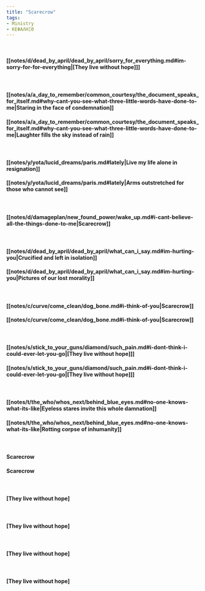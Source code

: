 ```yaml
---
title: "Scarecrow"
tags:
- Ministry
- ΚΕΦΑΛΗΞΘ
---
```

&nbsp;
#### [[notes/d/dead_by_april/dead_by_april/sorry_for_everything.md#im-sorry-for-for-everything|[They live without hope]]]
&nbsp;
#### [[notes/a/a_day_to_remember/common_courtesy/the_document_speaks_for_itself.md#why-cant-you-see-what-three-little-words-have-done-to-me|Staring in the face of condemnation]]
#### [[notes/a/a_day_to_remember/common_courtesy/the_document_speaks_for_itself.md#why-cant-you-see-what-three-little-words-have-done-to-me|Laughter fills the sky instead of rain]]
&nbsp;
#### [[notes/y/yota/lucid_dreams/paris.md#lately|Live my life alone in resignation]]
#### [[notes/y/yota/lucid_dreams/paris.md#lately|Arms outstretched for those who cannot see]]
&nbsp;
#### [[notes/d/damageplan/new_found_power/wake_up.md#i-cant-believe-all-the-things-done-to-me|Scarecrow]]
&nbsp;
#### [[notes/d/dead_by_april/dead_by_april/what_can_i_say.md#im-hurting-you|Crucified and left in isolation]]
#### [[notes/d/dead_by_april/dead_by_april/what_can_i_say.md#im-hurting-you|Pictures of our lost morality]]
&nbsp;
#### [[notes/c/curve/come_clean/dog_bone.md#i-think-of-you|Scarecrow]]
#### [[notes/c/curve/come_clean/dog_bone.md#i-think-of-you|Scarecrow]]
&nbsp;
#### [[notes/s/stick_to_your_guns/diamond/such_pain.md#i-dont-think-i-could-ever-let-you-go|[They live without hope]]]
#### [[notes/s/stick_to_your_guns/diamond/such_pain.md#i-dont-think-i-could-ever-let-you-go|[They live without hope]]]
&nbsp;
#### [[notes/t/the_who/whos_next/behind_blue_eyes.md#no-one-knows-what-its-like|Eyeless stares invite this whole damnation]]
#### [[notes/t/the_who/whos_next/behind_blue_eyes.md#no-one-knows-what-its-like|Rotting corpse of inhumanity]]
&nbsp;
#### Scarecrow
#### Scarecrow
&nbsp;
#### [They live without hope]
&nbsp;
#### [They live without hope]
&nbsp;
#### [They live without hope]
&nbsp;
#### [They live without hope]
